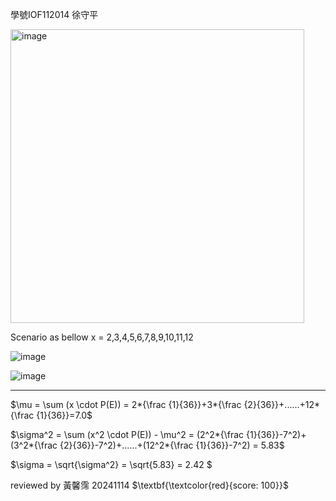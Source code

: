 學號IOF112014 徐守平

<img width="470" alt="image" src="https://github.com/user-attachments/assets/51d32944-0163-4a75-8c0d-808e867fabd2">

Scenario as bellow 
x = 2,3,4,5,6,7,8,9,10,11,12

![image](https://github.com/user-attachments/assets/a15418cf-5b23-480e-99e4-7a4a3e246038)


![image](https://github.com/user-attachments/assets/ccbfc689-91ac-4c50-b05d-dedd5b37f36c)


- - -

$\mu = \sum (x \cdot P(E)) = 2*{\frac {1}{36}}+3*{\frac {2}{36}}+......+12*{\frac {1}{36}}=7.0$


$\sigma^2 = \sum (x^2 \cdot P(E)) - \mu^2 = (2^2*{\frac {1}{36}}-7^2)+(3^2*{\frac {2}{36}}-7^2)+......+(12^2*{\frac {1}{36}}-7^2) = 5.83$

$\sigma = \sqrt{\sigma^2} = \sqrt{5.83} = 2.42 $

reviewed by 黃馨霈 20241114 $\textbf{\textcolor{red}{score: 100}}$
